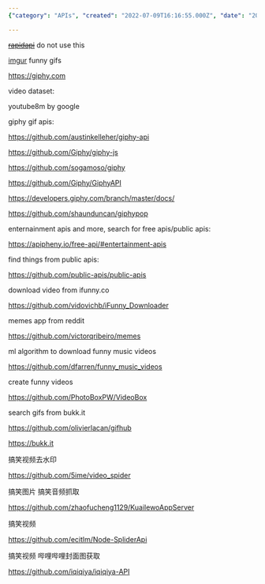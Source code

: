 ```yaml
---
{"category": "APIs", "created": "2022-07-09T16:16:55.000Z", "date": "2022-07-09 16:16:55", "description": "This article discusses APIs for accessing various forms of entertainment data, such as funny videos, GIFs, and memes from popular platforms like Imgur, Giphy, YouTube8M, ifunny.co, Reddit, and an ML algorithm specifically designed to identify humorous music videos.", "modified": "2023-01-07T19:17:48.387Z", "tags": ["APIs", "Entertainment Data", "Funny Videos", "GIFs", "Memes", "Imgur", "Giphy"], "title": "Public Apis, Gif Websites Funny Video Sources"}

---
```


~~[rapidapi](https://rapidapi.com/)~~ do not use this

[imgur](https://pypi.org/project/imgur-scraper/) funny gifs

https://giphy.com

video dataset:

youtube8m by google

giphy gif apis:

https://github.com/austinkelleher/giphy-api

https://github.com/Giphy/giphy-js

https://github.com/sogamoso/giphy

https://github.com/Giphy/GiphyAPI

https://developers.giphy.com/branch/master/docs/

https://github.com/shaunduncan/giphypop

enternainment apis and more, search for free apis/public apis:

https://apipheny.io/free-api/#entertainment-apis

find things from public apis:

https://github.com/public-apis/public-apis

download video from ifunny.co

https://github.com/vidovichb/iFunny_Downloader

memes app from reddit

https://github.com/victorqribeiro/memes

ml algorithm to download funny music videos

https://github.com/dfarren/funny_music_videos

create funny videos

https://github.com/PhotoBoxPW/VideoBox

search gifs from bukk.it

https://github.com/olivierlacan/gifhub

https://bukk.it

搞笑视频去水印

https://github.com/5ime/video_spider

搞笑图片 搞笑音频抓取

https://github.com/zhaofucheng1129/KuailewoAppServer

搞笑视频

https://github.com/ecitlm/Node-SpliderApi

搞笑视频 哔哩哔哩封面图获取

https://github.com/iqiqiya/iqiqiya-API

